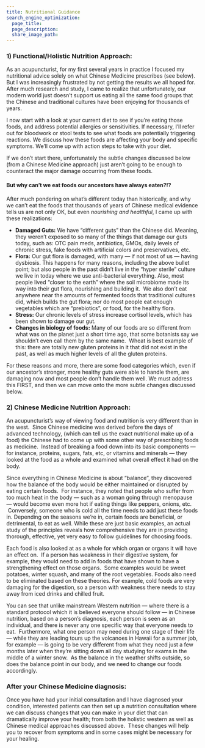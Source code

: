 ```yaml
---
title: Nutritional Guidance
search_engine_optimization:
  page_title:
  page_description:
  share_image_path:
---
```


### 1) Functional/Holistic Nutrition Approach:

As an acupuncturist, for my first several years in practice I focused my nutritional advice solely on what Chinese Medicine prescribes (see below). But I was increasingly frustrated by not getting the results we all hoped for. After much research and study, I came to realize that unfortunately, our modern world just doesn’t support us eating all the same food groups that the Chinese and traditional cultures have been enjoying for thousands of years.

I now start with a look at your current diet to see if you’re eating those foods, and address potential allergies or sensitivities. If necessary, I’ll refer out for bloodwork or stool tests to see what foods are potentially triggering reactions. We discuss how these foods are affecting your body and specific symptoms. We’ll come up with action steps to take with your diet.

If we don’t start there, unfortunately the subtle changes discussed below (from a Chinese Medicine approach) just aren’t going to be enough to counteract the major damage occurring from these foods.

#### But why can’t we eat foods our ancestors have always eaten?!?

After much pondering on what’s different today than historically, and why we can’t eat the foods that thousands of years of Chinese medical evidence tells us are not only OK, but even *nourishing and healthful*, I came up with these realizations:

* **Damaged Guts:** We have “different guts” than the Chinese did. Meaning, they weren’t exposed to so many of the things that damage our guts today, such as: OTC pain meds, antibiotics, GMOs, daily levels of chronic stress, fake foods with artificial colors and preservatives, etc.
* **Flora:** Our gut flora is damaged, with many — if not most of us — having dysbiosis. This happens for many reasons, including the above bullet point; but also people in the past didn’t live in the “hyper sterile” culture we live in today where we use anti-bacterial everything. Also, most people lived “closer to the earth” where the soil microbiome made its way into their gut flora, nourishing and building it. &nbsp;We also don’t eat anywhere near the amounts of fermented foods that traditional cultures did, which builds the gut flora; nor do most people eat enough vegetables which are “prebiotics”, or food, for the healthy flora.
* **Stress:** Our chronic levels of stress increase cortisol levels, which has been shown to damage our gut.
* **Changes in biology of foods:** Many of our foods are so different from what was on the planet just a short time ago, that some botanists say we shouldn’t even call them by the same name. &nbsp;Wheat is best example of this: there are totally new gluten proteins in it that did not exist in the past, as well as much higher levels of all the gluten proteins.

For these reasons and more, there are some food categories which, even if our ancestor’s stronger, more healthy guts were able to handle them, are damaging now and most people don’t handle them well. We must address this FIRST, and then we can move onto the more subtle changes discussed below.

### 2) Chinese Medicine Nutrition Approach:

An acupuncturist’s way of viewing food and nutrition is very different than in the west. &nbsp;Since Chinese medicine was derived before the days of advanced technology, (which can tell us the exact nutritional make up of a food) the Chinese had to come up with some other way of prescribing foods as medicine. &nbsp;Instead of breaking a food down into its basic components — for instance, proteins, sugars, fats, etc, or vitamins and minerals — they looked at the food as a whole and examined what overall effect it had on the body.

Since everything in Chinese Medicine is about “balance”, they discovered how the balance of the body would be either maintained or disrupted by eating certain foods. &nbsp;For instance, they noted that people who suffer from too much heat in the body — such as a woman going through menopause — would become even more hot if eating things like peppers, onions, etc. &nbsp;Conversely, someone who is cold all the time needs to add just these foods in. Depending on the seasons we’re in, certain foods are beneficial, or detrimental, to eat as well. While these are just basic examples, an actual study of the principles reveals how comprehensive they are in providing thorough, effective, yet very easy to follow guidelines for choosing foods.

Each food is also looked at as a whole for which organ or organs it will have an effect on. &nbsp;If a person has weakness in their digestive system, for example, they would need to add in foods that have shown to have a strengthening effect on those organs. &nbsp;Some examples would be sweet potatoes, winter squash, and many of the root vegetables. Foods also need to be eliminated based on these theories. For example, cold foods are very damaging for the digestion, so a person with weakness there needs to stay away from iced drinks and chilled fruit.

You can see that unlike mainstream Western nutrition — where there is a standard protocol which it is believed everyone should follow — in Chinese nutrition, based on a person’s diagnosis, each person is seen as an individual, and there is never any one specific way that everyone needs to eat. &nbsp;Furthermore, what one person may need during one stage of their life — while they are leading tours up the volcanoes in Hawaii for a summer job, for example — is going to be very different from what they need just a few months later when they’re sitting down all day studying for exams in the middle of a winter snow. &nbsp;As the balance in the weather shifts outside, so does the balance point in our body, and we need to change our foods accordingly.

### After your Chinese Medicine diagnosis:

Once you have had your initial consultation and I have diagnosed your condition, interested patients can then set up a nutrition consultation where we can discuss changes that you can make in your diet that can dramatically improve your health; from both the holistic western as well as Chinese medical approaches discussed above. &nbsp;These changes will help you to recover from symptoms and in some cases might be necessary for your healing.